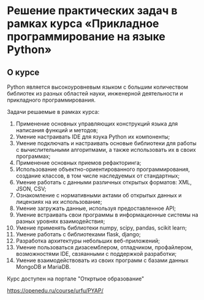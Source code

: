 # Решение практических задач в рамках курса «Прикладное программирование на языке Python»

## О курсе
Python является высокоуровневым языком с большим количеством библиотек из разных областей науки, инженерной деятельности и прикладного программирования.

Задачи решаемые в рамках курса:

1. Применение основных управляющих конструкций языка для написания функций и методов;
2. Умение настраивать IDE для язука Python их компоненты;
3. Умение подключать и настраивать основые библиотеки для работы с вычислительными алгоритмами, а также использовать их в своих программах;
4. Применение основных приемов рефакторинга;
5. Использование объектно-ориентированного программирования, создание классов, в том числе наследуемых от стандартных;
6. Умение работать с данными различных открытых форматов: XML, JSON, CSV;
7. Ознакомление с нормативными актами об открытых данных и лицензиях на их использование;
8. Умение загружать данные, используя предоставленное API;
9. Умение встраивать свои программы в информационные системы на разных уровнях взаимодействия;
10. Умение применять библиотеки numpy, scipy, pandas, scikit learn;
11. Умение работать с библиотеками flask, django;
12. Разработка архитектуры небольших веб-приложений;
13. Умение пользоваться дизасемблером, отладчиком, профайлером, возможностями IDE, свзяанными с поддержкой разработки;
14. Умение взаимодействовать из своих программ с базами данных MongoDB и MariaDB.

Курс доступен на портале "Откртыое образование"

https://openedu.ru/course/urfu/PYAP/